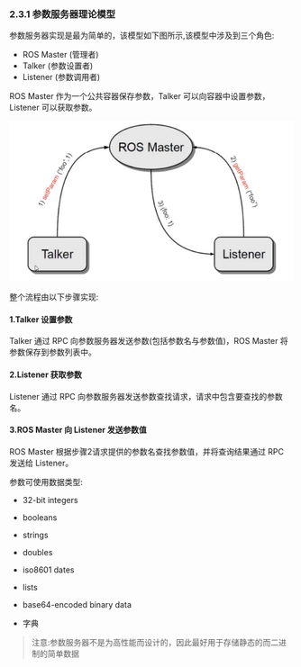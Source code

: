 ### 2.3.1 参数服务器理论模型

参数服务器实现是最为简单的，该模型如下图所示,该模型中涉及到三个角色:

* ROS Master \(管理者\)
* Talker \(参数设置者\)
* Listener \(参数调用者\)

ROS Master 作为一个公共容器保存参数，Talker 可以向容器中设置参数，Listener 可以获取参数。

![](/assets/03ROS通信机制03_参数服务器.jpg)

整个流程由以下步骤实现:

#### 1.Talker 设置参数

Talker 通过 RPC 向参数服务器发送参数\(包括参数名与参数值\)，ROS Master 将参数保存到参数列表中。

#### 2.Listener 获取参数

Listener 通过 RPC 向参数服务器发送参数查找请求，请求中包含要查找的参数名。

#### 3.ROS Master 向 Listener 发送参数值

ROS Master 根据步骤2请求提供的参数名查找参数值，并将查询结果通过 RPC 发送给 Listener。

参数可使用数据类型:

* 32-bit integers

* booleans

* strings

* doubles

* iso8601 dates

* lists

* base64-encoded binary data

* 字典

> 注意:参数服务器不是为高性能而设计的，因此最好用于存储静态的而二进制的简单数据



